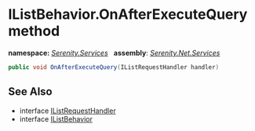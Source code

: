# IListBehavior.OnAfterExecuteQuery method
**namespace:** *[Serenity.Services](../../README.md#serenity.services-namespace)*   **assembly**: *[Serenity.Net.Services](../../README.md)*

```csharp
public void OnAfterExecuteQuery(IListRequestHandler handler)
```

## See Also

* interface [IListRequestHandler](../IListRequestHandler.md)
* interface [IListBehavior](../IListBehavior.md)